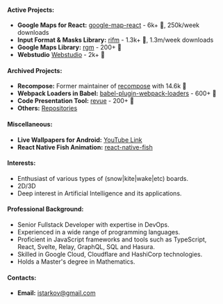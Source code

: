 #### Active Projects:
- **Google Maps for React:** [google-map-react](https://github.com/google-map-react/google-map-react) - 6k+ 🌟, 250k/week downloads
- **Input Format & Masks Library:** [rifm](https://github.com/realadvisor/rifm) - 1.3k+ 🌟, 1.3m/week downloads
- **Google Maps Library:** [rgm](https://github.com/realadvisor/rgm) - 200+ 🌟
- **Webstudio** [Webstudio](https://github.com/webstudio-is/webstudio) - 2k+ 🌟

#### Archived Projects:
- **Recompose:** Former maintainer of [recompose](https://github.com/acdlite/recompose) with 14.6k 🌟
- **Webpack Loaders in Babel:** [babel-plugin-webpack-loaders](https://github.com/istarkov/babel-plugin-webpack-loaders) - 600+ 🌟
- **Code Presentation Tool:** [revue](https://github.com/istarkov/revue) - 200+ 🌟
- **Others:** [Repositories](https://github.com/istarkov?tab=repositories)
  
#### Miscellaneous:
- **Live Wallpapers for Android:** [YouTube Link](https://www.youtube.com/watch?v=hOXNxRm8dxo)
- **React Native Fish Animation:** [react-native-fish](https://github.com/istarkov/react-native-fish)

#### Interests:
- Enthusiast of various types of (snow|kite|wake|etc) boards.
- 2D/3D
- Deep interest in Artificial Intelligence and its applications.

#### Professional Background:
- Senior Fullstack Developer with expertise in DevOps. 
- Experienced in a wide range of programming languages. 
- Proficient in JavaScript frameworks and tools such as TypeScript, React, Svelte, Relay, GraphQL, SQL and Hasura. 
- Skilled in Google Cloud, Cloudflare and HashiCorp technologies. 
- Holds a Master's degree in Mathematics.

#### Contacts:
- **Email:** istarkov@gmail.com
